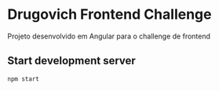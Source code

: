# Drugovich Frontend Challenge

Projeto desenvolvido em Angular para o challenge de frontend

## Start development server

<code>npm start</code>
